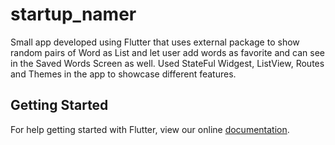 # startup_namer

Small app developed using Flutter that uses external package to show random pairs of Word as List and let user add words as favorite and can see in the Saved Words Screen as well. Used StateFul Widgest, ListView, Routes and Themes in the app to showcase different features. 

## Getting Started

For help getting started with Flutter, view our online
[documentation](https://flutter.io/).
